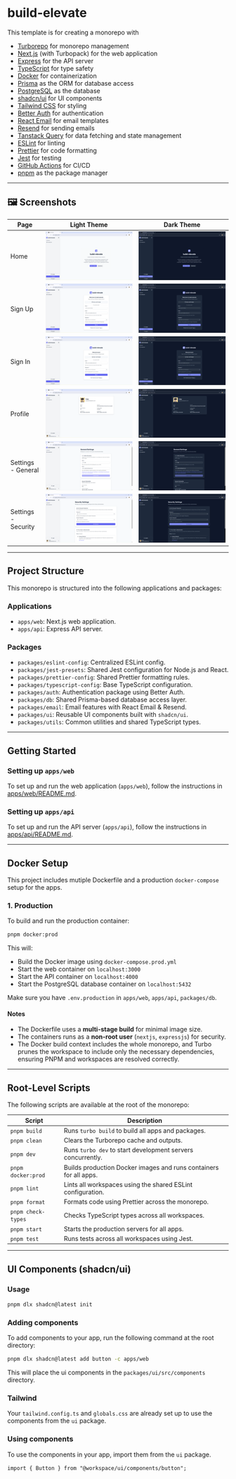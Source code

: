 # build-elevate

This template is for creating a monorepo with

- [Turborepo](https://turborepo.com/) for monorepo management
- [Next.js](https://nextjs.org/) (with Turbopack) for the web application
- [Express](https://expressjs.com/) for the API server
- [TypeScript](https://www.typescriptlang.org/) for type safety
- [Docker](https://www.docker.com/) for containerization
- [Prisma](https://www.prisma.io/) as the ORM for database access
- [PostgreSQL](https://www.postgresql.org/) as the database
- [shadcn/ui](https://ui.shadcn.com/) for UI components
- [Tailwind CSS](https://tailwindcss.com/) for styling
- [Better Auth](https://www.better-auth.com/) for authentication
- [React Email](https://react.email/) for email templates
- [Resend](https://resend.com/) for sending emails
- [Tanstack Query](https://tanstack.com/query/latest) for data fetching and state management
- [ESLint](https://eslint.org/) for linting
- [Prettier](https://prettier.io/) for code formatting
- [Jest](https://jestjs.io/) for testing
- [GitHub Actions](https://github.com/features/actions) for CI/CD
- [pnpm](https://pnpm.io/) as the package manager

---

## 🖼 Screenshots

| Page                | Light Theme                                              | Dark Theme                                                   |
| ------------------- | -------------------------------------------------------- | ------------------------------------------------------------ |
| Home                | ![Home Light](assets/home.png)                           | ![Home Dark](assets/home-dark.png)                           |
| Sign Up             | ![Sign Up Light](assets/sign-up.png)                     | ![Sign Up Dark](assets/sign-up-dark.png)                     |
| Sign In             | ![Sign In Light](assets/sign-in.png)                     | ![Sign In Dark](assets/sign-in-dark.png)                     |
| Profile             | ![Profile Light](assets/profile.png)                     | ![Profile Dark](assets/profile-dark.png)                     |
| Settings - General  | ![Settings General Light](assets/settings-general.png)   | ![Settings General Dark](assets/settings-general-dark.png)   |
| Settings - Security | ![Settings Security Light](assets/settings-security.png) | ![Settings Security Dark](assets/settings-security-dark.png) |

---

## Project Structure

This monorepo is structured into the following applications and packages:

### Applications

- `apps/web`: Next.js web application.
- `apps/api`: Express API server.

### Packages

- `packages/eslint-config`: Centralized ESLint config.
- `packages/jest-presets`: Shared Jest configuration for Node.js and React.
- `packages/prettier-config`: Shared Prettier formatting rules.
- `packages/typescript-config`: Base TypeScript configuration.
- `packages/auth`: Authentication package using Better Auth.
- `packages/db`: Shared Prisma-based database access layer.
- `packages/email`: Email features with React Email & Resend.
- `packages/ui`: Reusable UI components built with `shadcn/ui`.
- `packages/utils`: Common utilities and shared TypeScript types.

---

## Getting Started

### Setting up `apps/web`

To set up and run the web application (`apps/web`), follow the instructions in [apps/web/README.md](apps/web/README.md).

### Setting up `apps/api`

To set up and run the API server (`apps/api`), follow the instructions in [apps/api/README.md](apps/api/README.md).

---

## Docker Setup

This project includes mutiple Dockerfile and a production `docker-compose` setup for the apps.

### 1. Production

To build and run the production container:

```bash
pnpm docker:prod
```

This will:

- Build the Docker image using `docker-compose.prod.yml`
- Start the web container on `localhost:3000`
- Start the API container on `localhost:4000`
- Start the PostgreSQL database container on `localhost:5432`

Make sure you have `.env.production` in `apps/web`, `apps/api`, `packages/db`.

#### Notes

- The Dockerfile uses a **multi-stage build** for minimal image size.
- The containers runs as a **non-root user** (`nextjs`, `expressjs`) for security.
- The Docker build context includes the whole monorepo, and Turbo prunes the workspace to include only the necessary dependencies, ensuring PNPM and workspaces are resolved correctly.

---

## Root-Level Scripts

The following scripts are available at the root of the monorepo:

| Script             | Description                                                       |
| ------------------ | ----------------------------------------------------------------- |
| `pnpm build`       | Runs `turbo build` to build all apps and packages.                |
| `pnpm clean`       | Clears the Turborepo cache and outputs.                           |
| `pnpm dev`         | Runs `turbo dev` to start development servers concurrently.       |
| `pnpm docker:prod` | Builds production Docker images and runs containers for all apps. |
| `pnpm lint`        | Lints all workspaces using the shared ESLint configuration.       |
| `pnpm format`      | Formats code using Prettier across the monorepo.                  |
| `pnpm check-types` | Checks TypeScript types across all workspaces.                    |
| `pnpm start`       | Starts the production servers for all apps.                       |
| `pnpm test`        | Runs tests across all workspaces using Jest.                      |

---

## UI Components (shadcn/ui)

### Usage

```bash
pnpm dlx shadcn@latest init
```

### Adding components

To add components to your app, run the following command at the root directory:

```bash
pnpm dlx shadcn@latest add button -c apps/web
```

This will place the ui components in the `packages/ui/src/components` directory.

### Tailwind

Your `tailwind.config.ts` and `globals.css` are already set up to use the components from the `ui` package.

### Using components

To use the components in your app, import them from the `ui` package.

```tsx
import { Button } from "@workspace/ui/components/button";
```
